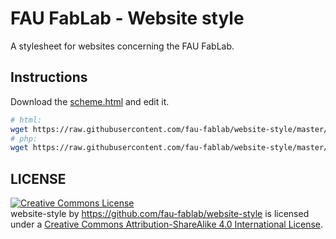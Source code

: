 FAU FabLab - Website style
==========================

A stylesheet for websites concerning the FAU FabLab.

Instructions
------------

Download the [scheme.html](scheme.html) and edit it.

```bash
# html:
wget https://raw.githubusercontent.com/fau-fablab/website-style/master/scheme.html
# php:
wget https://raw.githubusercontent.com/fau-fablab/website-style/master/scheme.php
```

LICENSE
-------
<a rel="license" href="http://creativecommons.org/licenses/by-sa/4.0/"><img alt="Creative Commons License" style="border-width:0" src="https://i.creativecommons.org/l/by-sa/4.0/88x31.png" /></a><br /><span xmlns:dct="http://purl.org/dc/terms/" property="dct:title">website-style</span> by <a xmlns:cc="http://creativecommons.org/ns#" href="https://github.com/fau-fablab/website-style" property="cc:attributionName" rel="cc:attributionURL">https://github.com/fau-fablab/website-style</a> is licensed under a <a rel="license" href="http://creativecommons.org/licenses/by-sa/4.0/">Creative Commons Attribution-ShareAlike 4.0 International License</a>.
